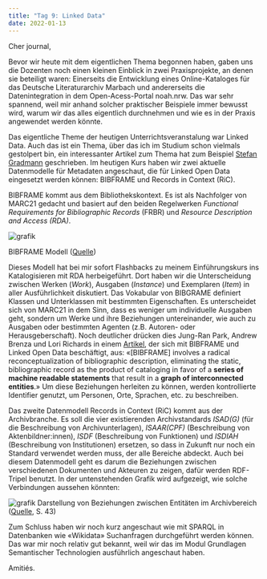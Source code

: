 ```yaml
---
title: "Tag 9: Linked Data"
date: 2022-01-13
---
```


Cher journal,

Bevor wir heute mit dem eigentlichen Thema begonnen haben, gaben uns die Dozenten noch einen kleinen Einblick in zwei Praxisprojekte, an denen sie beteiligt waren: Einerseits die Entwicklung eines Online-Kataloges für das Deutsche Literaturarchiv Marbach und andererseits die Datenintegration in dem Open-Acess-Portal noah.nrw. Das war sehr spannend, weil mir anhand solcher praktischer Beispiele immer bewusst wird, warum wir das alles eigentlich durchnehmen und wie es in der Praxis angewendet werden könnte.

Das eigentliche Theme der heutigen Unterrichtsveranstalung war Linked Data. Auch das ist ein Thema, über das ich im Studium schon vielmals gestolpert bin, ein interessanter Artikel zum Thema hat zum Beispiel [Stefan Gradmann](https://doi.org/10.1515/9783110258264.219) geschrieben. 
Im heutigen Kurs haben wir zwei aktuelle Datenmodelle für Metadaten angeschaut, die für Linked Open Data eingesetzt werden können: BIBFRAME und Records in Context (RiC).

BIBFRAME kommt aus dem Bibliothekskontext. Es ist als Nachfolger von MARC21 gedacht und basiert auf den beiden Regelwerken *Functional Requirements for Bibliographic Records* (FRBR) und *Resource Description and Access (RDA)*. 

![grafik](https://user-images.githubusercontent.com/90834649/151709492-c522b285-1738-42e2-abad-10b8ae13ba17.png)

BIBFRAME Modell ([Quelle](https://www.loc.gov/bibframe/docs/bibframe2-model.html))

Dieses Modell hat bei mir sofort Flashbacks zu meinem Einführungskurs ins Katalogisieren mit RDA herbeigeführt. Dort haben wir die Unterscheidung zwischen Werken (*Work*), Ausgaben (*Instance*) und Exemplaren (*Item*) in aller Ausführlichkeit diskutiert. Das Vokabular von BIBGRAME definiert Klassen und Unterklassen mit bestimmten Eigenschaften. Es unterscheidet sich von MARC21 in dem Sinn, dass es weniger um individuelle Ausgaben geht, sondern um Werke und ihre Beziehungen untereinander, wie auch zu Ausgaben oder bestimmten Agenten (z.B. Autoren- oder Herausgeberschaft). Noch deutlicher drücken dies Jung-Ran Park, Andrew Brenza und Lori Richards in einem [Artikel](https://www.intechopen.com/chapters/71884), der sich mit BIBFRAME und Linked Open Data beschäftigt, aus: «[BIBFRAME] involves a radical reconceptualization of bibliographic description, eliminating the static, bibliographic record as the product of cataloging in favor of a **series of machine readable statements** that result in a **graph of interconnected entities**.» Um diese Beziehungen herleiten zu können, werden kontrollierte Identifier genutzt, um Personen, Orte, Sprachen, etc. zu beschreiben.

Das zweite Datenmodell Records in Context (RiC) kommt aus der Archivbranche. Es soll die vier existierenden Archivstandards *ISAD(G)* (für die Beschreibung von Archivunterlagen), *ISAAR(CPF)* (Beschreibung von Aktenbildner:innen), *ISDF* (Beschreibung von Funktionen) und *ISDIAH* (Beschreibung von Institutionen) ersetzen, so dass in Zukunft nur noch ein Standard verwendet werden muss, der alle Bereiche abdeckt. Auch bei diesem Datenmodell geht es darum die Beziehungen zwischen verschiedenen Dokumenten und Akteuren zu zeigen, dafür werden RDF-Tripel benutzt. In der untenstehenden Grafik wird aufgezeigt, wie solche Verbindungen aussehen könnten:

![grafik](https://user-images.githubusercontent.com/90834649/151709556-0a5b75db-1121-47ee-a556-d5eb2b324835.png)
Darstellung von Beziehungen zwischen Entitäten im Archivbereich ([Quelle](https://www.ica.org/sites/default/files/session-7.8-ica-egad-ric-congress2016.pdf), S. 43)

Zum Schluss haben wir noch kurz angeschaut wie mit SPARQL in Datenbanken wie «Wikidata» Suchanfragen durchgeführt werden können. Das war mir noch relativ gut bekannt, weil wir das im Modul Grundlagen Semantischer Technologien ausführlich angeschaut haben.

Amitiés.
